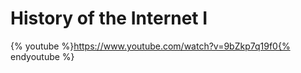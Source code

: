 # History of the Internet I

{% youtube %}https://www.youtube.com/watch?v=9bZkp7q19f0{% endyoutube %}
